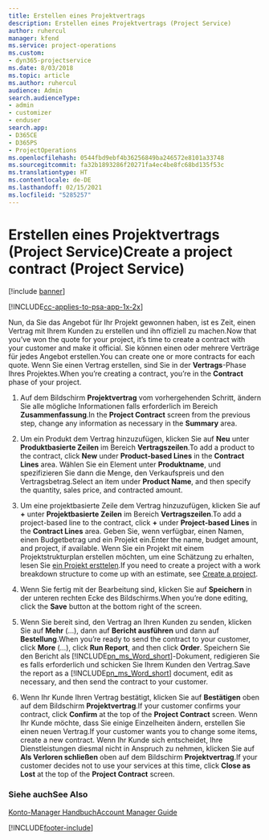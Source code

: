 ```yaml
---
title: Erstellen eines Projektvertrags
description: Erstellen eines Projektvertrags (Project Service)
author: ruhercul
manager: kfend
ms.service: project-operations
ms.custom:
- dyn365-projectservice
ms.date: 8/03/2018
ms.topic: article
ms.author: ruhercul
audience: Admin
search.audienceType:
- admin
- customizer
- enduser
search.app:
- D365CE
- D365PS
- ProjectOperations
ms.openlocfilehash: 0544fbd9ebf4b36256849ba246572e8101a33748
ms.sourcegitcommit: fa32b1893286f20271fa4ec4be8fc68bd135f53c
ms.translationtype: HT
ms.contentlocale: de-DE
ms.lasthandoff: 02/15/2021
ms.locfileid: "5285257"
---
```

# <a name="create-a-project-contract-project-service"></a><span data-ttu-id="4779f-103">Erstellen eines Projektvertrags (Project Service)</span><span class="sxs-lookup"><span data-stu-id="4779f-103">Create a project contract (Project Service)</span></span>

[!include [banner](../includes/psa-now-project-operations.md)]

[!INCLUDE[cc-applies-to-psa-app-1x-2x](../includes/cc-applies-to-psa-app-1x-2x.md)]

<span data-ttu-id="4779f-104">Nun, da Sie das Angebot für Ihr Projekt gewonnen haben, ist es Zeit, einen Vertrag mit Ihrem Kunden zu erstellen und ihn offiziell zu machen.</span><span class="sxs-lookup"><span data-stu-id="4779f-104">Now that you’ve won the quote for your project, it’s time to create a contract with your customer and make it official.</span></span> <span data-ttu-id="4779f-105">Sie können einen oder mehrere Verträge für jedes Angebot erstellen.</span><span class="sxs-lookup"><span data-stu-id="4779f-105">You can create one or more contracts for each quote.</span></span> <span data-ttu-id="4779f-106">Wenn Sie einen Vertrag erstellen, sind Sie in der **Vertrags**-Phase Ihres Projektes.</span><span class="sxs-lookup"><span data-stu-id="4779f-106">When you’re creating a contract, you’re in the **Contract** phase of your project.</span></span>  
  
1. <span data-ttu-id="4779f-107">Auf dem Bildschirm **Projektvertrag** vom vorhergehenden Schritt, ändern Sie alle mögliche Informationen falls erforderlich im Bereich **Zusammenfassung**.</span><span class="sxs-lookup"><span data-stu-id="4779f-107">In the **Project Contract** screen from the previous step, change any information as necessary in the **Summary** area.</span></span>  
  
2. <span data-ttu-id="4779f-108">Um ein Produkt dem Vertrag hinzuzufügen, klicken Sie auf **Neu** unter **Produktbasierte Zeilen** im Bereich **Vertragszeilen**.</span><span class="sxs-lookup"><span data-stu-id="4779f-108">To add a product to the contract, click **New** under **Product-based Lines** in the **Contract Lines** area.</span></span> <span data-ttu-id="4779f-109">Wählen Sie ein Element unter **Produktname**, und spezifizieren Sie dann die Menge, den Verkaufspreis und den Vertragsbetrag.</span><span class="sxs-lookup"><span data-stu-id="4779f-109">Select an item under **Product Name**, and then specify the quantity, sales price, and contracted amount.</span></span>  
  
3. <span data-ttu-id="4779f-110">Um eine projektbasierte Zeile dem Vertrag hinzuzufügen, klicken Sie auf **+** unter **Projektbasierte Zeilen** im Bereich **Vertragszeilen**.</span><span class="sxs-lookup"><span data-stu-id="4779f-110">To add a project-based line to the contract, click **+** under **Project-based Lines** in the **Contract Lines** area.</span></span> <span data-ttu-id="4779f-111">Geben Sie, wenn verfügbar, einen Namen, einen Budgetbetrag und ein Projekt ein.</span><span class="sxs-lookup"><span data-stu-id="4779f-111">Enter the name, budget amount, and project, if available.</span></span> <span data-ttu-id="4779f-112">Wenn Sie ein Projekt mit einem Projektstrukturplan erstellen möchten, um eine Schätzung zu erhalten, lesen Sie [ein Projekt ersttelen](../psa/create-project.md).</span><span class="sxs-lookup"><span data-stu-id="4779f-112">If you need to create a project with a work breakdown structure to come up with an estimate, see [Create a project](../psa/create-project.md).</span></span>  
  
4. <span data-ttu-id="4779f-113">Wenn Sie fertig mit der Bearbeitung sind, klicken Sie auf **Speichern** in der unteren rechten Ecke des Bildschirms.</span><span class="sxs-lookup"><span data-stu-id="4779f-113">When you’re done editing, click the **Save** button at the bottom right of the screen.</span></span>  
  
5. <span data-ttu-id="4779f-114">Wenn Sie bereit sind, den Vertrag an Ihren Kunden zu senden, klicken Sie auf **Mehr** (…), dann auf **Bericht ausführen** und dann auf **Bestellung**.</span><span class="sxs-lookup"><span data-stu-id="4779f-114">When you’re ready to send the contract to your customer, click **More** (…), click **Run Report**, and then click **Order**.</span></span> <span data-ttu-id="4779f-115">Speichern Sie den Bericht als [!INCLUDE[pn_ms_Word_short](../includes/pn-ms-word-short.md)]-Dokument, redigieren Sie es falls erforderlich und schicken Sie Ihrem Kunden den Vertrag.</span><span class="sxs-lookup"><span data-stu-id="4779f-115">Save the report as a [!INCLUDE[pn_ms_Word_short](../includes/pn-ms-word-short.md)] document, edit as necessary, and then send the contract to your customer.</span></span>  
  
6. <span data-ttu-id="4779f-116">Wenn Ihr Kunde Ihren Vertrag bestätigt, klicken Sie auf **Bestätigen** oben auf dem Bildschirm **Projektvertrag**.</span><span class="sxs-lookup"><span data-stu-id="4779f-116">If your customer confirms your contract, click **Confirm** at the top of the **Project Contract** screen.</span></span> <span data-ttu-id="4779f-117">Wenn Ihr Kunde möchte, dass Sie einige Einzelheiten ändern, erstellen Sie einen neuen Vertrag.</span><span class="sxs-lookup"><span data-stu-id="4779f-117">If your customer wants you to change some items, create a new contract.</span></span> <span data-ttu-id="4779f-118">Wenn Ihr Kunde sich entscheidet, Ihre Dienstleistungen diesmal nicht in Anspruch zu nehmen, klicken Sie auf **Als Verloren schließen** oben auf dem Bildschirm **Projektvertrag**.</span><span class="sxs-lookup"><span data-stu-id="4779f-118">If your customer decides not to use your services at this time, click **Close as Lost** at the top of the **Project Contract** screen.</span></span>  
  
### <a name="see-also"></a><span data-ttu-id="4779f-119">Siehe auch</span><span class="sxs-lookup"><span data-stu-id="4779f-119">See Also</span></span>  
 [<span data-ttu-id="4779f-120">Konto-Manager Handbuch</span><span class="sxs-lookup"><span data-stu-id="4779f-120">Account Manager Guide</span></span>](../psa/account-manager-guide.md)


[!INCLUDE[footer-include](../includes/footer-banner.md)]